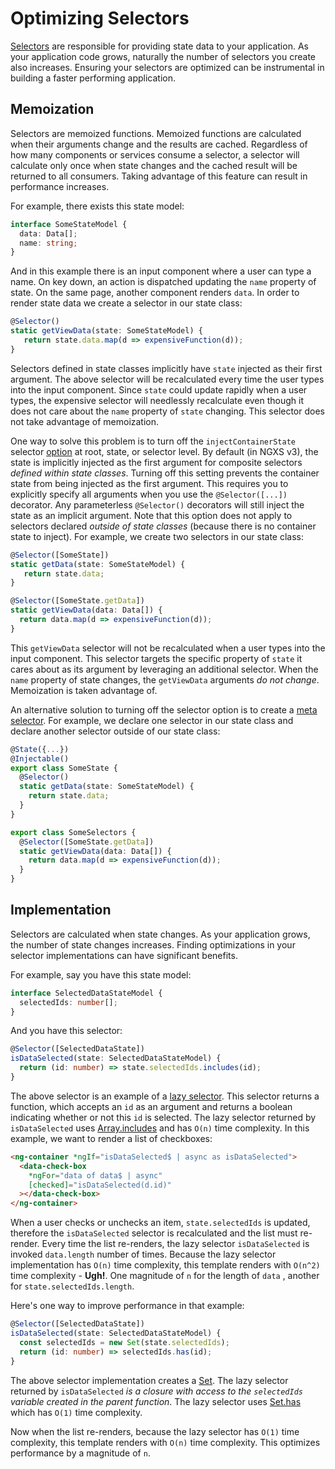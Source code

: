 # Optimizing Selectors

[Selectors](../concepts/select.md) are responsible for providing state data to your application. As your application code grows, naturally the number of selectors you create also increases. Ensuring your selectors are optimized can be instrumental in building a faster performing application.

## Memoization

Selectors are memoized functions. Memoized functions are calculated when their arguments change and the results are cached. Regardless of how many components or services consume a selector, a selector will calculate only once when state changes and the cached result will be returned to all consumers. Taking advantage of this feature can result in performance increases.

For example, there exists this state model:

```ts
interface SomeStateModel {
  data: Data[];
  name: string;
}
```

And in this example there is an input component where a user can type a name. On key down, an action is dispatched updating the `name` property of state. On the same page, another component renders `data`. In order to render state data we create a selector in our state class:

```ts
@Selector()
static getViewData(state: SomeStateModel) {
   return state.data.map(d => expensiveFunction(d));
}
```

Selectors defined in state classes implicitly have `state` injected as their first argument. The above selector will be recalculated every time the user types into the input component. Since `state` could update rapidly when a user types, the expensive selector will needlessly recalculate even though it does not care about the `name` property of `state` changing. This selector does not take advantage of memoization.

One way to solve this problem is to turn off the `injectContainerState` selector [option](options.md) at root, state, or selector level. By default (in NGXS v3), the state is implicitly injected as the first argument for composite selectors _defined within state classes_. Turning off this setting prevents the container state from being injected as the first argument. This requires you to explicitly specify all arguments when you use the `@Selector([...])` decorator. Any parameterless `@Selector()` decorators will still inject the state as an implicit argument. Note that this option does not apply to selectors declared _outside of state classes_ (because there is no container state to inject). For example, we create two selectors in our state class:

```ts
@Selector([SomeState])
static getData(state: SomeStateModel) {
   return state.data;
}

@Selector([SomeState.getData])
static getViewData(data: Data[]) {
  return data.map(d => expensiveFunction(d));
}
```

This `getViewData` selector will not be recalculated when a user types into the input component. This selector targets the specific property of `state` it cares about as its argument by leveraging an additional selector. When the `name` property of state changes, the `getViewData` arguments _do not change_. Memoization is taken advantage of.

An alternative solution to turning off the selector option is to create a [meta selector](../concepts/select#meta-selectors). For example, we declare one selector in our state class and declare another selector outside of our state class:

```ts
@State({...})
@Injectable()
export class SomeState {
  @Selector()
  static getData(state: SomeStateModel) {
    return state.data;
  }
}

export class SomeSelectors {
  @Selector([SomeState.getData])
  static getViewData(data: Data[]) {
    return data.map(d => expensiveFunction(d));
  }
}
```

## Implementation

Selectors are calculated when state changes. As your application grows, the number of state changes increases. Finding optimizations in your selector implementations can have significant benefits.

For example, say you have this state model:

```ts
interface SelectedDataStateModel {
  selectedIds: number[];
}
```

And you have this selector:

```ts
@Selector([SelectedDataState])
isDataSelected(state: SelectedDataStateModel) {
  return (id: number) => state.selectedIds.includes(id);
}
```

The above selector is an example of a [lazy selector](../concepts/select#lazy-selectors). This selector returns a function, which accepts an `id` as an argument and returns a boolean indicating whether or not this `id` is selected. The lazy selector returned by `isDataSelected` uses [Array.includes](https://developer.mozilla.org/en-US/docs/Web/JavaScript/Reference/Global_Objects/Array/includes) and has `O(n)` time complexity. In this example, we want to render a list of checkboxes:

```html
<ng-container *ngIf="isDataSelected$ | async as isDataSelected">
  <data-check-box
    *ngFor="data of data$ | async"
    [checked]="isDataSelected(d.id)"
  ></data-check-box>
</ng-container>
```

When a user checks or unchecks an item, `state.selectedIds` is updated, therefore the `isDataSelected` selector is recalculated and the list must re-render. Every time the list re-renders, the lazy selector `isDataSelected` is invoked `data.length` number of times. Because the lazy selector implementation has `O(n)` time complexity, this template renders with `O(n^2)` time complexity - **Ugh!**. One magnitude of `n` for the length of `data` , another for `state.selectedIds.length`.

Here's one way to improve performance in that example:

```ts
@Selector([SelectedDataState])
isDataSelected(state: SelectedDataStateModel) {
  const selectedIds = new Set(state.selectedIds);
  return (id: number) => selectedIds.has(id);
}
```

The above selector implementation creates a [Set](https://developer.mozilla.org/en-US/docs/Web/JavaScript/Reference/Global_Objects/Set). The lazy selector returned by `isDataSelected` _is a closure with access to the `selectedIds` variable created in the parent function_. The lazy selector uses [Set.has](https://developer.mozilla.org/en-US/docs/Web/JavaScript/Reference/Global_Objects/Set/has) which has `O(1)` time complexity.

Now when the list re-renders, because the lazy selector has `O(1)` time complexity, this template renders with `O(n)` time complexity. This optimizes performance by a magnitude of `n`.
